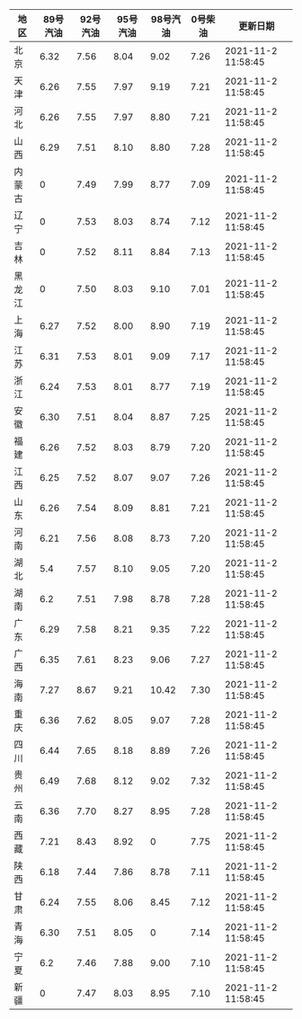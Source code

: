 | 地区 | 89号汽油 | 92号汽油 | 95号汽油 | 98号汽油 | 0号柴油 | 更新日期 |
| --- | --- | --- | --- | --- | --- | --- |
| 北京 | 6.32 | 7.56 | 8.04 | 9.02 | 7.26 | 2021-11-2 11:58:45 |
| 天津 | 6.26 | 7.55 | 7.97 | 9.19 | 7.21 | 2021-11-2 11:58:45 |
| 河北 | 6.26 | 7.55 | 7.97 | 8.80 | 7.21 | 2021-11-2 11:58:45 |
| 山西 | 6.29 | 7.51 | 8.10 | 8.80 | 7.28 | 2021-11-2 11:58:45 |
| 内蒙古 | 0 | 7.49 | 7.99 | 8.77 | 7.09 | 2021-11-2 11:58:45 |
| 辽宁 | 0 | 7.53 | 8.03 | 8.74 | 7.12 | 2021-11-2 11:58:45 |
| 吉林 | 0 | 7.52 | 8.11 | 8.84 | 7.13 | 2021-11-2 11:58:45 |
| 黑龙江 | 0 | 7.50 | 8.03 | 9.10 | 7.01 | 2021-11-2 11:58:45 |
| 上海 | 6.27 | 7.52 | 8.00 | 8.90 | 7.19 | 2021-11-2 11:58:45 |
| 江苏 | 6.31 | 7.53 | 8.01 | 9.09 | 7.17 | 2021-11-2 11:58:45 |
| 浙江 | 6.24 | 7.53 | 8.01 | 8.77 | 7.19 | 2021-11-2 11:58:45 |
| 安徽 | 6.30 | 7.51 | 8.04 | 8.87 | 7.25 | 2021-11-2 11:58:45 |
| 福建 | 6.26 | 7.52 | 8.03 | 8.79 | 7.20 | 2021-11-2 11:58:45 |
| 江西 | 6.25 | 7.52 | 8.07 | 9.07 | 7.26 | 2021-11-2 11:58:45 |
| 山东 | 6.26 | 7.54 | 8.09 | 8.81 | 7.21 | 2021-11-2 11:58:45 |
| 河南 | 6.21 | 7.56 | 8.08 | 8.73 | 7.20 | 2021-11-2 11:58:45 |
| 湖北 | 5.4 | 7.57 | 8.10 | 9.05 | 7.20 | 2021-11-2 11:58:45 |
| 湖南 | 6.2 | 7.51 | 7.98 | 8.78 | 7.28 | 2021-11-2 11:58:45 |
| 广东 | 6.29 | 7.58 | 8.21 | 9.35 | 7.22 | 2021-11-2 11:58:45 |
| 广西 | 6.35 | 7.61 | 8.23 | 9.06 | 7.27 | 2021-11-2 11:58:45 |
| 海南 | 7.27 | 8.67 | 9.21 | 10.42 | 7.30 | 2021-11-2 11:58:45 |
| 重庆 | 6.36 | 7.62 | 8.05 | 9.07 | 7.28 | 2021-11-2 11:58:45 |
| 四川 | 6.44  | 7.65 | 8.18 | 8.89 | 7.26 | 2021-11-2 11:58:45 |
| 贵州 | 6.49 | 7.68 | 8.12 | 9.02 | 7.32 | 2021-11-2 11:58:45 |
| 云南 | 6.36  | 7.70 | 8.27 | 8.95 | 7.28 | 2021-11-2 11:58:45 |
| 西藏 | 7.21 | 8.43 | 8.92 | 0 | 7.75 | 2021-11-2 11:58:45 |
| 陕西 | 6.18 | 7.44 | 7.86 | 8.78 | 7.11 | 2021-11-2 11:58:45 |
| 甘肃 | 6.24 | 7.55 | 8.06 | 8.45 | 7.12 | 2021-11-2 11:58:45 |
| 青海 | 6.30 | 7.51 | 8.05 | 0 | 7.14 | 2021-11-2 11:58:45 |
| 宁夏 | 6.2 | 7.46 | 7.88 | 9.00 | 7.10 | 2021-11-2 11:58:45 |
| 新疆 | 0 | 7.47 | 8.03 | 8.95 | 7.10 | 2021-11-2 11:58:45 |
